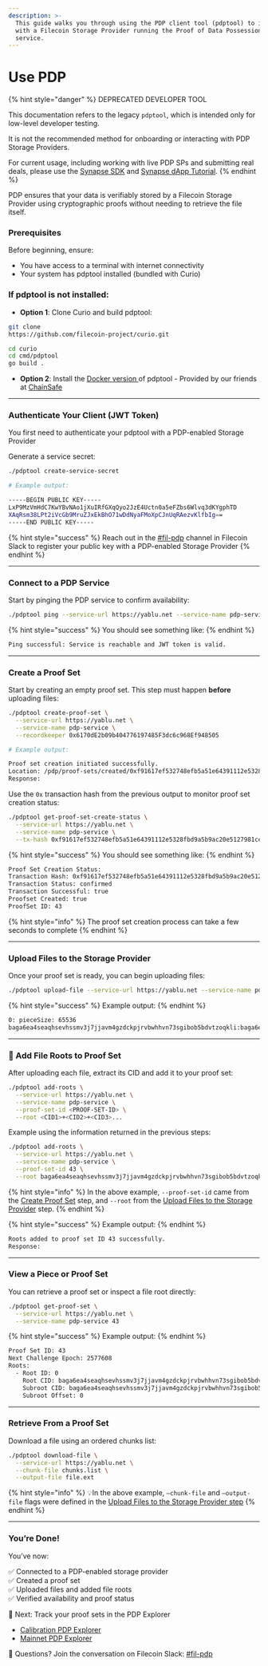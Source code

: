 ```yaml
---
description: >-
  This guide walks you through using the PDP client tool (pdptool) to interact
  with a Filecoin Storage Provider running the Proof of Data Possession (PDP)
  service.
---
```


# Use PDP

{% hint style="danger" %}
DEPRECATED DEVELOPER TOOL

This documentation refers to the legacy `pdptool`, which is intended only for low-level developer testing.

It is not the recommended method for onboarding or interacting with PDP Storage Providers.

For current usage, including working with live PDP SPs and submitting real deals, please use the [Synapse SDK](https://github.com/FilOzone/synapse-sdk) and [Synapse dApp Tutorial](https://github.com/FIL-Builders/fs-upload-dapp).
{% endhint %}

PDP ensures that your data is verifiably stored by a Filecoin Storage Provider using cryptographic proofs without needing to retrieve the file itself.

### Prerequisites

Before beginning, ensure:

* You have access to a terminal with internet connectivity
* Your system has pdptool installed (bundled with Curio)

### If pdptool is not installed:

* **Option 1**: Clone Curio and build pdptool:

```sh
git clone 
https://github.com/filecoin-project/curio.git

cd curio
cd cmd/pdptool
go build .
```

* **Option 2**: Install the [Docker version ](https://github.com/LesnyRumcajs/pdp)of pdptool - Provided by our friends at [ChainSafe](https://chainsafe.io/)

***

### Authenticate Your Client (JWT Token)

You first need to authenticate your pdptool with a PDP-enabled Storage Provider

Generate a service secret:

```sh
./pdptool create-service-secret
```

```sh
# Example output:

-----BEGIN PUBLIC KEY-----
LxP9MzVmHdC7KwYBvNAo1jXuIRfGXqQyo2JzE4Uctn0a5eFZbs6Wlvq3dKYgphTD
XAqRsm38LPt2iVcGb9MruZJxEkBhO71wDdNyaFMoXpCJnUqRAezvKlfbIg==
-----END PUBLIC KEY-----
```

{% hint style="success" %}
Reach out in the [#fil-pdp](https://filecoinproject.slack.com/archives/C0717TGU7V2) channel in Filecoin Slack to register your public key with a PDP-enabled Storage Provider
{% endhint %}

***

### Connect to a PDP Service

Start by pinging the PDP service to confirm availability:

```sh
./pdptool ping --service-url https://yablu.net --service-name pdp-service
```

{% hint style="success" %}
You should see something like:
{% endhint %}

```sh
Ping successful: Service is reachable and JWT token is valid.
```

***

### Create a Proof Set

Start by creating an empty proof set. This step must happen **before** uploading files:

```sh
./pdptool create-proof-set \
  --service-url https://yablu.net \
  --service-name pdp-service \
  --recordkeeper 0x6170dE2b09b404776197485F3dc6c968Ef948505
```

```sh
# Example output:

Proof set creation initiated successfully.
Location: /pdp/proof-sets/created/0xf91617ef532748efb5a51e64391112e5328fbd9a5b9ac20e5127981cea0012a5
Response: 
```

Use the `0x` transaction hash from the previous output to monitor proof set creation status:

```sh
./pdptool get-proof-set-create-status \
  --service-url https://yablu.net \
  --service-name pdp-service \
  --tx-hash 0xf91617ef532748efb5a51e64391112e5328fbd9a5b9ac20e5127981cea0012a5
```

{% hint style="success" %}
You should see something like:
{% endhint %}

```sh
Proof Set Creation Status:
Transaction Hash: 0xf91617ef532748efb5a51e64391112e5328fbd9a5b9ac20e5127981cea0012a5
Transaction Status: confirmed
Transaction Successful: true
Proofset Created: true
ProofSet ID: 43
```

{% hint style="info" %}
The proof set creation process can take a few seconds to complete
{% endhint %}

***

### Upload Files to the Storage Provider

Once your proof set is ready, you can begin uploading files:

```sh
./pdptool upload-file --service-url https://yablu.net --service-name pdp-service /path/to/file.ext
```

{% hint style="success" %}
Example output:
{% endhint %}

```sh
0: pieceSize: 65536
baga6ea4seaqhsevhssmv3j7jjavm4gzdckpjrvbwhhvn73sgibob5bdvtzoqkli:baga6ea4seaqhsevhssmv3j7jjavm4gzdckpjrvbwhhvn73sgibob5bdvtzoqkli
```

***

### 🌳 Add File Roots to Proof Set

After uploading each file, extract its CID and add it to your proof set:

```sh
./pdptool add-roots \
  --service-url https://yablu.net \
  --service-name pdp-service \
  --proof-set-id <PROOF-SET-ID> \
  --root <CID1>+<CID2>+<CID3>...
```

Example using the information returned in the previous steps:

```sh
./pdptool add-roots \
  --service-url https://yablu.net \
  --service-name pdp-service \
  --proof-set-id 43 \
  --root baga6ea4seaqhsevhssmv3j7jjavm4gzdckpjrvbwhhvn73sgibob5bdvtzoqkli:baga6ea4seaqhsevhssmv3j7jjavm4gzdckpjrvbwhhvn73sgibob5bdvtzoqkli
```

{% hint style="info" %}
In the above example, `--proof-set-id` came from the [Create Proof Set](use-pdp.md#create-a-proof-set) step, and `--root` from the [Upload Files to the Storage Provider](use-pdp.md#upload-files-to-the-storage-provider) step.
{% endhint %}

{% hint style="success" %}
Example output:
{% endhint %}

```sh
Roots added to proof set ID 43 successfully.
Response: 
```

***

### View a Piece or Proof Set

You can retrieve a proof set or inspect a file root directly:

```sh
./pdptool get-proof-set \
  --service-url https://yablu.net \
  --service-name pdp-service 43
```

{% hint style="success" %}
Example output:
{% endhint %}

```sh
Proof Set ID: 43
Next Challenge Epoch: 2577608
Roots:
  - Root ID: 0
    Root CID: baga6ea4seaqhsevhssmv3j7jjavm4gzdckpjrvbwhhvn73sgibob5bdvtzoqkli
    Subroot CID: baga6ea4seaqhsevhssmv3j7jjavm4gzdckpjrvbwhhvn73sgibob5bdvtzoqkli
    Subroot Offset: 0
```

***

### Retrieve From a Proof Set

Download a file using an ordered chunks list:

```sh
./pdptool download-file \
  --service-url https://yablu.net \
  --chunk-file chunks.list \
  --output-file file.ext
```

{% hint style="info" %}
💡In the above example, `–chunk-file` and `–output-file` flags were defined in the [Upload Files to the Storage Provider step](use-pdp.md#upload-files-to-the-storage-provider)
{% endhint %}

***

### You’re Done!

You’ve now:

✅ Connected to a PDP-enabled storage provider\
✅ Created a proof set\
✅ Uploaded files and added file roots\
✅ Verified availability and proof status

🧭 Next: Track your proof sets in the PDP Explorer

* [Calibration PDP Explorer](https://calibration.pdp-explorer.eng.filoz.org)
* [Mainnet PDP Explorer](https://pdp-explorer.eng.filoz.org)

💬 Questions? Join the conversation on Filecoin Slack: [#fil-pdp](https://filecoinproject.slack.com/archives/C0717TGU7V2)
